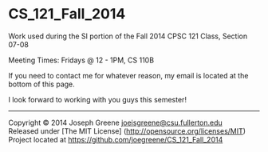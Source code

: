 CS_121_Fall_2014
================

Work used during the SI portion of the Fall 2014 CPSC 121 Class, Section 07-08

Meeting Times: Fridays @ 12 - 1PM, CS 110B

If you need to contact me for whatever reason, my email is located at the bottom of this page.

I look forward to working with you guys this semester!

-------------------------------------------------------------------------------

Copyright &copy; 2014 Joseph Greene <joeisgreene@csu.fullerton.edu>  
Released under [The MIT License] (http://opensource.org/licenses/MIT)  
Project located at <https://github.com/joegreene/CS_121_Fall_2014>